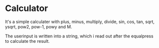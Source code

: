 # Calculator

It's a simple calculater with plus, minus, multiply, divide, sin, cos, tan, sqrt, ysqrt, pow2, pow-1, powy and M.

The userinput is written into a string, which i read out after the equalpress to calculate the result. 
